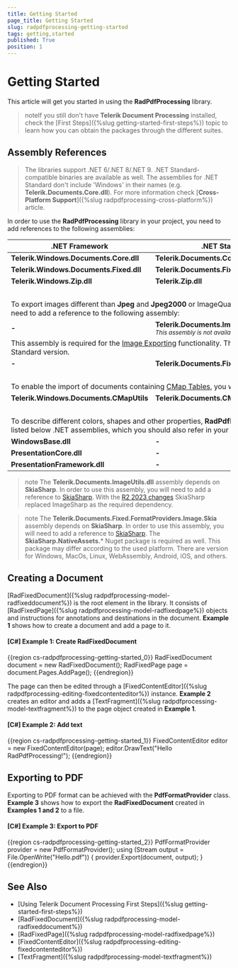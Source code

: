 ```yaml
---
title: Getting Started
page_title: Getting Started
slug: radpdfprocessing-getting-started
tags: getting,started
published: True
position: 1
---
```


# Getting Started



This article will get you started in using the __RadPdfProcessing__ library. 

>noteIf you still don't have **Telerik Document Processing** installed, check the [First Steps]({%slug getting-started-first-steps%}) topic to learn how you can obtain the packages through the different suites. 

## Assembly References

>The libraries support .NET 6/.NET 8/.NET 9. .NET Standard-compatible binaries are available as well. The assemblies for .NET Standard don't include 'Windows' in their names (e.g. **Telerik.Documents.Core.dll**). For more information check [**Cross-Platform Support**]({%slug radpdfprocessing-cross-platform%}) article.

In order to use the __RadPdfProcessing__ library in your project, you need to add references to the following assemblies:
<table>
<thead>
	<tr>
		<th>.NET Framework </th>
		<th>.NET Standard-compatible</th>
	</tr>
</thead>
<tbody>
	<tr>
		<td><b>Telerik.Windows.Documents.Core.dll</b></td>
		<td><b>Telerik.Documents.Core.dll</b></td>
	</tr>
	<tr>
	    <td><b>Telerik.Windows.Documents.Fixed.dll</b></td>
		<td><b>Telerik.Documents.Fixed.dll</b></td>
	</tr>
	<tr>
	    <td><b>Telerik.Windows.Zip.dll</b></td>
		<td><b>Telerik.Zip.dll</b></td>
	</tr>
	<tr>
	    <td colspan="2">&nbsp;</td>
	</tr>
	<tr>
        <td colspan="2">To export images different than <b>Jpeg</b> and <b>Jpeg2000</b> or ImageQuality different than High you will need to add a reference to the following assembly:</td> 
    </tr>
	<tr>
	    <td><b>-</b></td>
		<td><b>Telerik.Documents.ImageUtils.dll</b>
			<br><sub><i>This assembly is not available in UI for Xamarin.</i></sub>
	</tr>
	<tr> 
		<td  colspan="2" >This assembly is required for the <a href="https://docs.telerik.com/devtools/document-processing/libraries/radpdfprocessing/formats-and-conversion/convert-to-image/using-image-format-provider">Image Exporting</a> functionality. This is only available in the NET Standard version. </td>
	</tr>
	<tr>
		<td><b>-</b></td>
		<td><b>Telerik.Documents.Fixed.FormatProviders.Image.Skia</b></td>
	</tr>
		<tr>
	    <td colspan="2">&nbsp;</td>
	</tr>
		<tr>
        <td colspan="2">To enable the import of documents containing <a href="https://docs.telerik.com/devtools/document-processing/libraries/radpdfprocessing/concepts/cmaps">CMap Tables</a>, you will need to add a reference to:</td> 
    </tr>
	<tr>
	    <td><b>Telerik.Windows.Documents.CMapUtils</b></td>
		<td><b>Telerik.Documents.CMapUtils</b></td>
	</tr>
	<tr>
	    <td colspan="2">&nbsp;</td>
	</tr>
	<tr>
        <td colspan="2">To describe different colors, shapes and other properties, <b>RadPdfProcessing</b> depends on the listed below .NET assemblies, which you should also refer in your project:</td> 
    </tr>
    <tr>
	    <td><b>WindowsBase.dll</b></td>
		<td><b>-</b></td>
	</tr>
	<tr>
	    <td><b>PresentationCore.dll</b></td>
		<td><b>-</b></td>
	</tr>
	<tr>
	    <td><b>PresentationFramework.dll</b></td>
		<td><b>-</b></td>
	</tr>
</tbody>
</table>

>note The **Telerik.Documents.ImageUtils.dll** assembly depends on **SkiaSharp**. In order to use this assembly, you will need to add a reference to [SkiaSharp](https://www.nuget.org/packages/SkiaSharp/). With the [R2 2023 changes](https://docs.telerik.com/devtools/document-processing/libraries/radpdfprocessing/changes-and-backward-compatibility/backward-compatibility#whats-different-in-2023-r2) SkiaSharp replaced ImageSharp as the required dependency.

>note The **Telerik.Documents.Fixed.FormatProviders.Image.Skia** assembly depends on **SkiaSharp**. In order to use this assembly, you will need to add a reference to [SkiaSharp](https://www.nuget.org/packages/SkiaSharp/). The **SkiaSharp.NativeAssets.*** Nuget package is required as well. This package may differ according to the used platform. There are version for Windows, MacOs, Linux, WebAssembly, Android, iOS, and others.
 

## Creating a Document

[RadFixedDocument]({%slug radpdfprocessing-model-radfixeddocument%}) is the root element in the library. It consists of [RadFixedPage]({%slug radpdfprocessing-model-radfixedpage%}) objects and instructions for annotations and destinations in the document. __Example 1__ shows how to create a document and add a page to it.
        

#### __[C#] Example 1: Create RadFixedDocument__

{{region cs-radpdfprocessing-getting-started_0}}
	RadFixedDocument document = new RadFixedDocument();
	RadFixedPage page = document.Pages.AddPage();
{{endregion}}



The page can then be edited through a [FixedContentEditor]({%slug radpdfprocessing-editing-fixedcontenteditor%}) instance. __Example 2__ creates an editor and adds a [TextFragment]({%slug radpdfprocessing-model-textfragment%}) to the page object created in __Example 1__.
        

#### __[C#] Example 2: Add text__

{{region cs-radpdfprocessing-getting-started_1}}
	FixedContentEditor editor = new FixedContentEditor(page);
	editor.DrawText("Hello RadPdfProcessing!");
{{endregion}}



## Exporting to PDF

Exporting to PDF format can be achieved with the __PdfFormatProvider__ class. __Example 3__ shows how to export the __RadFixedDocument__  created in __Examples 1 and 2__ to a file.
        

#### __[C#] Example 3: Export to PDF__

{{region cs-radpdfprocessing-getting-started_2}}
	PdfFormatProvider provider = new PdfFormatProvider();
	using (Stream output = File.OpenWrite("Hello.pdf"))
	{
	    provider.Export(document, output);
	}
{{endregion}}



## See Also

 * [Using Telerik Document Processing First Steps]({%slug getting-started-first-steps%})
 * [RadFixedDocument]({%slug radpdfprocessing-model-radfixeddocument%})
 * [RadFixedPage]({%slug radpdfprocessing-model-radfixedpage%})
 * [FixedContentEditor]({%slug radpdfprocessing-editing-fixedcontenteditor%})
 * [TextFragment]({%slug radpdfprocessing-model-textfragment%})
